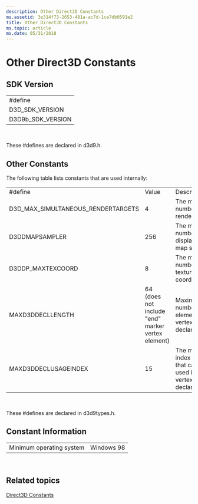 ```yaml
---
description: Other Direct3D Constants
ms.assetid: 3e314f73-2653-481a-ac7d-1ce7db0591e2
title: Other Direct3D Constants
ms.topic: article
ms.date: 05/31/2018
---
```


# Other Direct3D Constants

## SDK Version



|                     |
|---------------------|
| \#define            |
| D3D\_SDK\_VERSION   |
| D3D9b\_SDK\_VERSION |



 

These \#defines are declared in d3d9.h.

## Other Constants

The following table lists constants that are used internally:



|                                       |                                                   |                                                                    |
|---------------------------------------|---------------------------------------------------|--------------------------------------------------------------------|
| \#define                              | Value                                             | Description                                                        |
| D3D\_MAX\_SIMULTANEOUS\_RENDERTARGETS | 4                                                 | The maximum number of rendertargets.                               |
| D3DDMAPSAMPLER                        | 256                                               | The maximum number of displacement map samples.                    |
| D3DDP\_MAXTEXCOORD                    | 8                                                 | The maximum number of texture coordinates.                         |
| MAXD3DDECLLENGTH                      | 64 (does not include "end" marker vertex element) | Maximum number of elements in a vertex declaration.                |
| MAXD3DDECLUSAGEINDEX                  | 15                                                | The maximum index (0-15) that can be used in a vertex declaration. |



 

These \#defines are declared in d3d9types.h.

## Constant Information



|                          |            |
|--------------------------|------------|
| Minimum operating system | Windows 98 |



 

## Related topics

<dl> <dt>

[Direct3D Constants](dx9-graphics-reference-d3d-constants.md)
</dt> </dl>

 

 



